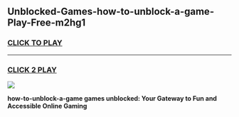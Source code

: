 
## Unblocked-Games-how-to-unblock-a-game-Play-Free-m2hg1
<h3>
<a href="https://premium76.site?title=how-to-unblock-a-game&ref=18A">CLICK TO PLAY</a></h3>
<hr>

<h3>
<a href="https://premium76.site?title=how-to-unblock-a-game&ref=18A">CLICK 2 PLAY</a>
  
</h3>

<a href="https://premium76.site?title=how-to-unblock-a-game&ref=18A"><img src="https://clearcache.store/games.png"></a>


**how-to-unblock-a-game games unblocked: Your Gateway to Fun and Accessible Online Gaming**
